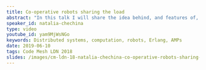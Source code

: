 ```yaml
---
title: Co-operative robots sharing the load
abstract: "In this talk I will share the idea behind, and features of, Autonomous Mobile Programs (AMPs). Autonomous Mobile Programs are mobile agents that are aware of there resource needs, sensitive to their execution environment, and periodically relocate to reduce their completion time. AMPs previously have been evaluated on a small LAN, then simulated, and now we have explored their potential on a group of Raspberry Pi robots introducing fault tolerance."
speaker_id: natalia-chechina
type: video
youtube_id: yam9MjWsNGo
keywords: Distributed systems, computation, robots, Erlang, AMPs
date: 2019-06-10
tags: Code Mesh LDN 2018
slides: /images/cm-ldn-18-natalia-chechina-co-operative-robots-sharing-the-load-compressed.pdf
---
```



